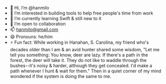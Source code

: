 - 👋 Hi, I’m @hanmilo
- 👀 I’m interested in building tools to help free people's time from work
- 🌱 I’m currently learning Swift & still new to it
- 💞️ I’m open to collaboration
- 📫 hanmilo@gmail.com
- 😄 Pronouns: he/him
- ⚡ Fun fact: While working in Hanahan, S. Carolina, my friend who's decades older than I am & an avid hunter shared some wisdom,
  "Let me tell you something: You know, deer are lazy. If there's a path in the forest, the deer will take it. They do not like to waddle through the bushes--it's noisy & harder, although they get concealed. I'd make a path whenever I hunt & wait for them."
  Then in a quiet corner of my mind wondered if the system is doing the same to me.
 

<!---
hanmilo/hanmilo is a ✨ special ✨ repository because its `README.md` (this file) appears on your GitHub profile.
You can click the Preview link to take a look at your changes.
--->
